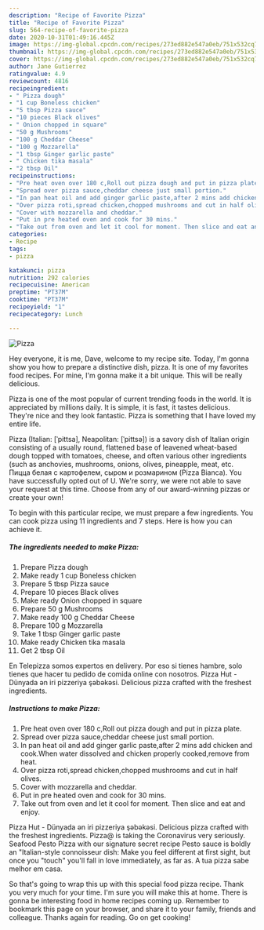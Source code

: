 ```yaml
---
description: "Recipe of Favorite Pizza"
title: "Recipe of Favorite Pizza"
slug: 564-recipe-of-favorite-pizza
date: 2020-10-31T01:49:16.445Z
image: https://img-global.cpcdn.com/recipes/273ed882e547a0eb/751x532cq70/pizza-recipe-main-photo.jpg
thumbnail: https://img-global.cpcdn.com/recipes/273ed882e547a0eb/751x532cq70/pizza-recipe-main-photo.jpg
cover: https://img-global.cpcdn.com/recipes/273ed882e547a0eb/751x532cq70/pizza-recipe-main-photo.jpg
author: Jane Gutierrez
ratingvalue: 4.9
reviewcount: 4816
recipeingredient:
- " Pizza dough"
- "1 cup Boneless chicken"
- "5 tbsp Pizza sauce"
- "10 pieces Black olives"
- " Onion chopped in square"
- "50 g Mushrooms"
- "100 g Cheddar Cheese"
- "100 g Mozzarella"
- "1 tbsp Ginger garlic paste"
- " Chicken tika masala"
- "2 tbsp Oil"
recipeinstructions:
- "Pre heat oven over 180 c,Roll out pizza dough and put in pizza plate."
- "Spread over pizza sauce,cheddar cheese just small portion."
- "In pan heat oil and add ginger garlic paste,after 2 mins add chicken and cook.When water dissolved and chicken properly cooked,remove from heat."
- "Over pizza roti,spread chicken,chopped mushrooms and cut in half olives."
- "Cover with mozzarella and cheddar."
- "Put in pre heated oven and cook for 30 mins."
- "Take out from oven and let it cool for moment. Then slice and eat and enjoy."
categories:
- Recipe
tags:
- pizza

katakunci: pizza 
nutrition: 292 calories
recipecuisine: American
preptime: "PT37M"
cooktime: "PT37M"
recipeyield: "1"
recipecategory: Lunch

---
```



![Pizza](https://img-global.cpcdn.com/recipes/273ed882e547a0eb/751x532cq70/pizza-recipe-main-photo.jpg)

Hey everyone, it is me, Dave, welcome to my recipe site. Today, I'm gonna show you how to prepare a distinctive dish, pizza. It is one of my favorites food recipes. For mine, I'm gonna make it a bit unique. This will be really delicious.

Pizza is one of the most popular of current trending foods in the world. It is appreciated by millions daily. It is simple, it is fast, it tastes delicious. They're nice and they look fantastic. Pizza is something that I have loved my entire life.

Pizza (Italian: [ˈpittsa], Neapolitan: [ˈpittsə]) is a savory dish of Italian origin consisting of a usually round, flattened base of leavened wheat-based dough topped with tomatoes, cheese, and often various other ingredients (such as anchovies, mushrooms, onions, olives, pineapple, meat, etc. Пицца белая с картофелем, сыром и розмарином (Pizza Bianca). You have successfully opted out of U. We&#39;re sorry, we were not able to save your request at this time. Choose from any of our award-winning pizzas or create your own!


To begin with this particular recipe, we must prepare a few ingredients. You can cook pizza using 11 ingredients and 7 steps. Here is how you can achieve it.

<!--inarticleads1-->

##### The ingredients needed to make Pizza:

1. Prepare  Pizza dough
1. Make ready 1 cup Boneless chicken
1. Prepare 5 tbsp Pizza sauce
1. Prepare 10 pieces Black olives
1. Make ready  Onion chopped in square
1. Prepare 50 g Mushrooms
1. Make ready 100 g Cheddar Cheese
1. Prepare 100 g Mozzarella
1. Take 1 tbsp Ginger garlic paste
1. Make ready  Chicken tika masala
1. Get 2 tbsp Oil


En Telepizza somos expertos en delivery. Por eso si tienes hambre, solo tienes que hacer tu pedido de comida online con nosotros. Pizza Hut - Dünyada ən iri pizzeriya şəbəkəsi. Delicious pizza crafted with the freshest ingredients. 

<!--inarticleads2-->

##### Instructions to make Pizza:

1. Pre heat oven over 180 c,Roll out pizza dough and put in pizza plate.
1. Spread over pizza sauce,cheddar cheese just small portion.
1. In pan heat oil and add ginger garlic paste,after 2 mins add chicken and cook.When water dissolved and chicken properly cooked,remove from heat.
1. Over pizza roti,spread chicken,chopped mushrooms and cut in half olives.
1. Cover with mozzarella and cheddar.
1. Put in pre heated oven and cook for 30 mins.
1. Take out from oven and let it cool for moment. Then slice and eat and enjoy.


Pizza Hut - Dünyada ən iri pizzeriya şəbəkəsi. Delicious pizza crafted with the freshest ingredients. Pizza@ is taking the Coronavirus very seriously. Seafood Pesto Pizza with our signature secret recipe Pesto sauce is boldly an &#34;Italian-style connoisseur dish: Make you feel different at first sight, but once you &#34;touch&#34; you&#39;ll fall in love immediately, as far as. A tua pizza sabe melhor em casa. 

So that's going to wrap this up with this special food pizza recipe. Thank you very much for your time. I'm sure you will make this at home. There is gonna be interesting food in home recipes coming up. Remember to bookmark this page on your browser, and share it to your family, friends and colleague. Thanks again for reading. Go on get cooking!
